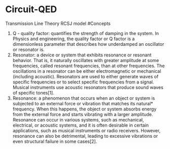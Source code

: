 # Circuit-QED
Transmission Line Theory
RCSJ model
#Concepts
1. Q - quality factor: quantifies the strength of damping in the system.
In Physics and engineering, the quality factor or Q factor is a dimensionless parameter that describes how underdamped an oscillator or resonator is.
2. Resonator: a device or system that exhibits resonance or resonant behavior. That is, it naturally oscillates with greater amplitude at some frequencies, called resonant frequencies, than at other frequencies. The oscillations in a resonator can be either electromagnetic or mechanical (including acoustic). Resonators are used to either generate waves of specific frequencies or to select specific frequencies from a signal. Musical instruments use acoustic resonators that produce sound waves of specific tones[1].
3. Resonance: a phenomenon that occurs when an object or system is subjected to an external force or vibration that matches its natural* frequency. When this happens, the object or system absorbs energy from the external force and starts vibrating with a larger amplitude. Resonance can occur in various systems, such as mechanical, electrical, or acoustic systems, and it is often desirable in certain applications, such as musical instruments or radio receivers. However, resonance can also be detrimental, leading to excessive vibrations or even structural failure in some cases[2].
